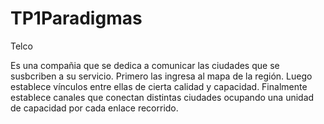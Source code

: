 # TP1Paradigmas

Telco

Es una compañia que se dedica a comunicar las ciudades que se susbcriben a su servicio.
Primero las ingresa al mapa de la región. 
Luego establece vínculos entre ellas de cierta calidad y capacidad.
Finalmente establece canales que conectan distintas ciudades ocupando una unidad de capacidad por cada enlace recorrido.
